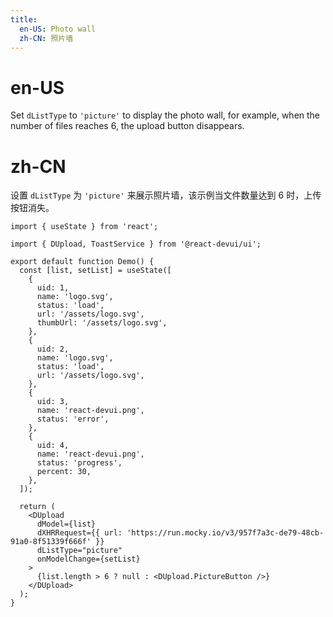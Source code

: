 ```yaml
---
title:
  en-US: Photo wall
  zh-CN: 照片墙
---
```


# en-US

Set `dListType` to `'picture'` to display the photo wall, for example, when the number of files reaches 6, the upload button disappears.

# zh-CN

设置 `dListType` 为 `'picture'` 来展示照片墙，该示例当文件数量达到 6 时，上传按钮消失。

```tsx
import { useState } from 'react';

import { DUpload, ToastService } from '@react-devui/ui';

export default function Demo() {
  const [list, setList] = useState([
    {
      uid: 1,
      name: 'logo.svg',
      status: 'load',
      url: '/assets/logo.svg',
      thumbUrl: '/assets/logo.svg',
    },
    {
      uid: 2,
      name: 'logo.svg',
      status: 'load',
      url: '/assets/logo.svg',
    },
    {
      uid: 3,
      name: 'react-devui.png',
      status: 'error',
    },
    {
      uid: 4,
      name: 'react-devui.png',
      status: 'progress',
      percent: 30,
    },
  ]);

  return (
    <DUpload
      dModel={list}
      dXHRRequest={{ url: 'https://run.mocky.io/v3/957f7a3c-de79-48cb-91a0-8f51339f666f' }}
      dListType="picture"
      onModelChange={setList}
    >
      {list.length > 6 ? null : <DUpload.PictureButton />}
    </DUpload>
  );
}
```
